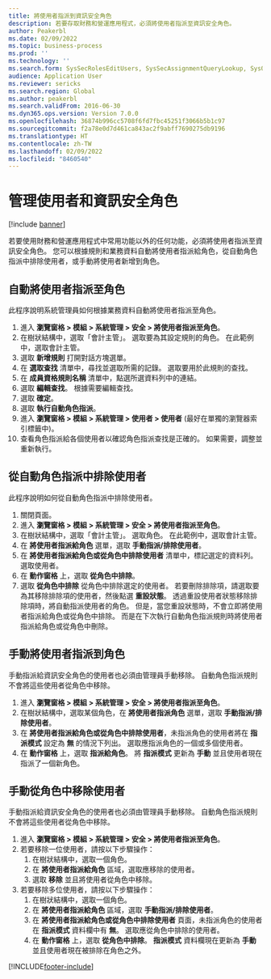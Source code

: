 ```yaml
---
title: 將使用者指派到資訊安全角色
description: 若要存取財務和營運應用程式，必須將使用者指派至資訊安全角色。
author: Peakerbl
ms.date: 02/09/2022
ms.topic: business-process
ms.prod: ''
ms.technology: ''
ms.search.form: SysSecRolesEditUsers, SysSecAssignmentQueryLookup, SysQueryForm, SysSecRoleExcludeUsers
audience: Application User
ms.reviewer: sericks
ms.search.region: Global
ms.author: peakerbl
ms.search.validFrom: 2016-06-30
ms.dyn365.ops.version: Version 7.0.0
ms.openlocfilehash: 36874b996cc5708f6fd7fbc45251f3066b5b1c97
ms.sourcegitcommit: f2a78e0d7d461ca843ac2f9abff7690275db9196
ms.translationtype: HT
ms.contentlocale: zh-TW
ms.lasthandoff: 02/09/2022
ms.locfileid: "8460540"
---
```

# <a name="manage-users-and-security-roles"></a>管理使用者和資訊安全角色

[!include [banner](../../includes/banner.md)]

若要使用財務和營運應用程式中常用功能以外的任何功能，必須將使用者指派至資訊安全角色。 您可以根據規則和業務資料自動將使用者指派給角色，從自動角色指派中排除使用者，或手動將使用者新增到角色。

## <a name="automatically-assign-users-to-roles"></a>自動將使用者指派至角色
此程序說明系統管理員如何根據業務資料自動將使用者指派至角色。 
1. 進入 **瀏覽窗格 > 模組 > 系統管理 > 安全 > 將使用者指派至角色**。
2. 在樹狀結構中，選取「會計主管」。 選取要為其設定規則的角色。 在此範例中，選取會計主管。 
3. 選取 **新增規則** 打開對話方塊選單。
4. 在 **選取查找** 清單中，尋找並選取所需的記錄。 選取要用於此規則的查找。  
5. 在 **成員資格規則名稱** 清單中，點選所選資料列中的連結。
6. 選取 **編輯查找**。 根據需要編輯查找。  
7. 選取 **確定**。
8. 選取 **執行自動角色指派**。
9. 進入 **瀏覽窗格 > 模組 > 系統管理 > 使用者 > 使用者** (最好在單獨的瀏覽器索引標籤中)。
10. 查看角色指派給各個使用者以確認角色指派查找是正確的。 如果需要，調整並重新執行。

## <a name="exclude-users-from-automatic-role-assignment"></a>從自動角色指派中排除使用者
此程序說明如何從自動角色指派中排除使用者。

1. 關閉頁面。
2. 進入 **瀏覽窗格 > 模組 > 系統管理 > 安全 > 將使用者指派至角色**。
3. 在樹狀結構中，選取「會計主管」。 選取角色。 在此範例中，選取會計主管。  
4. 在 **將使用者指派給角色** 選單，選取 **手動指派/排除使用者**。
5. 在 **將使用者指派給角色或從角色中排除使用者** 清單中，標記選定的資料列。 選取使用者。  
6. 在 **動作窗格** 上，選取 **從角色中排除**。
7. 選取 **從角色中排除** 從角色中排除選定的使用者。 若要刪除排除項，請選取要為其移除排除項的使用者，然後點選 **重設狀態**。 透過重設使用者狀態移除排除項時，將自動指派使用者的角色。 但是，當您重設狀態時，不會立即將使用者指派給角色或從角色中排除。 而是在下次執行自動角色指派規則時將使用者指派給角色或從角色中刪除。  

## <a name="manually-assign-users-to-roles"></a>手動將使用者指派到角色
手動指派給資訊安全角色的使用者也必須由管理員手動移除。 自動角色指派規則不會將這些使用者從角色中移除。

1. 進入 **瀏覽窗格 > 模組 > 系統管理 > 安全 > 將使用者指派至角色**。
2. 在樹狀結構中，選取某個角色，在 **將使用者指派角色** 選單，選取 **手動指派/排除使用者**。
4. 在 **將使用者指派給角色或從角色中排除使用者**，未指派角色的使用者將在 **指派模式** 設定為 **無** 的情況下列出。 選取應指派角色的一個或多個使用者。
5. 在 **動作窗格** 上，選取 **指派給角色**。 將 **指派模式** 更新為 **手動** 並且使用者現在指派了一個新角色。

## <a name="manually-remove-users-from-roles"></a>手動從角色中移除使用者
手動指派給資訊安全角色的使用者也必須由管理員手動移除。 自動角色指派規則不會將這些使用者從角色中移除。

1. 進入 **瀏覽窗格 > 模組 > 系統管理 > 安全 > 將使用者指派至角色**。
2. 若要移除一位使用者，請按以下步驟操作：
   1. 在樹狀結構中，選取一個角色。 
   2. 在 **將使用者指派給角色** 區域，選取應移除的使用者。
   3. 選取 **移除** 並且將使用者從角色中移除。
3. 若要移除多位使用者，請按以下步驟操作：
   1. 在樹狀結構中，選取一個角色。 
   2. 在 **將使用者指派給角色** 區域，選取 **手動指派/排除使用者**。
   3. 在 **將使用者指派給角色或從角色中排除使用者** 頁面，未指派角色的使用者在 **指派模式** 資料欄中有 **無**。 選取應從角色中排除的使用者。
   4. 在 **動作窗格** 上，選取 **從角色中排除**。 **指派模式** 資料欄現在更新為 **手動** 並且使用者現在被排除在角色之外。

[!INCLUDE[footer-include](../../../../includes/footer-banner.md)]
